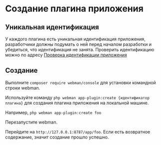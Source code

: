# Создание плагина приложения

## Уникальная идентификация

У каждого плагина есть уникальная идентификация приложения, разработчики должны подумать о ней перед началом разработки и убедиться, что идентификация не занята. 
Проверить идентификацию можно по адресу [Проверка идентификации приложения](https://www.workerman.net/app/check)

## Создание

Выполните `composer require webman/console` для установки командной строки webman.

Используйте команду `php webman app-plugin:create {идентификатор плагина}` для создания плагина приложения на локальной машине.

Например, `php webman app-plugin:create foo`

Перезапустите webman.

Перейдите на `http://127.0.0.1:8787/app/foo`. Если есть возвратное содержание, значит создание прошло успешно.
